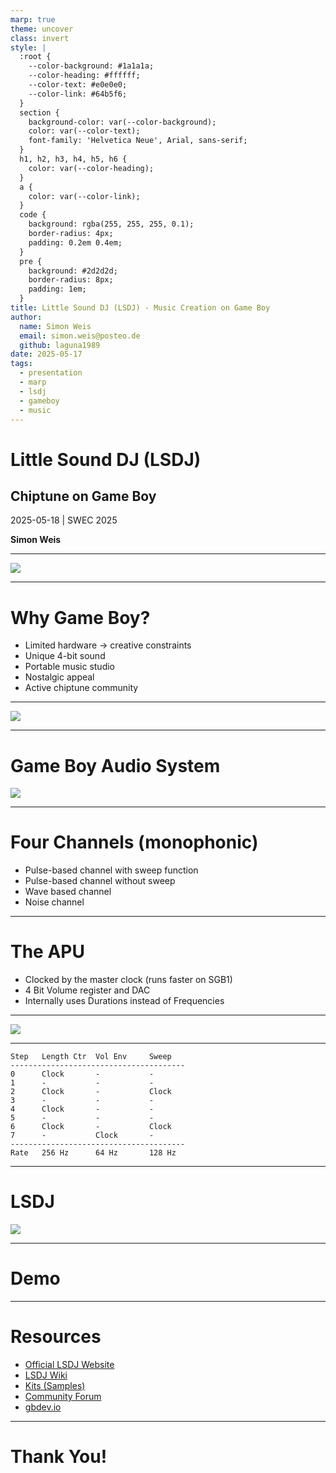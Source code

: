 ```yaml
---
marp: true
theme: uncover
class: invert
style: |
  :root {
    --color-background: #1a1a1a;
    --color-heading: #ffffff;
    --color-text: #e0e0e0;
    --color-link: #64b5f6;
  }
  section {
    background-color: var(--color-background);
    color: var(--color-text);
    font-family: 'Helvetica Neue', Arial, sans-serif;
  }
  h1, h2, h3, h4, h5, h6 {
    color: var(--color-heading);
  }
  a {
    color: var(--color-link);
  }
  code {
    background: rgba(255, 255, 255, 0.1);
    border-radius: 4px;
    padding: 0.2em 0.4em;
  }
  pre {
    background: #2d2d2d;
    border-radius: 8px;
    padding: 1em;
  }
title: Little Sound DJ (LSDJ) - Music Creation on Game Boy
author:
  name: Simon Weis
  email: simon.weis@posteo.de
  github: laguna1989
date: 2025-05-17
tags:
  - presentation
  - marp
  - lsdj
  - gameboy
  - music
---
```


<!--
Build with:
marp lsdj_presentation.md --pdf --allow-local-files
-->

# Little Sound DJ (LSDJ)

## Chiptune on Game Boy

2025-05-18 | SWEC 2025

**Simon Weis**

---

![](gameboy_music.png)

---

# Why Game Boy?

- Limited hardware → creative constraints
- Unique 4-bit sound
- Portable music studio
- Nostalgic appeal
- Active chiptune community

---

![](chip_layout.png)

---

# Game Boy Audio System

![](apu_channels.png)

---

# Four Channels (monophonic)

- Pulse-based channel with sweep function
- Pulse-based channel without sweep
- Wave based channel
- Noise channel

---

# The APU

- Clocked by the master clock (runs faster on SGB1)
- 4 Bit Volume register and DAC
- Internally uses Durations instead of Frequencies

---

![](apu_flow.png)

---

```
Step   Length Ctr  Vol Env     Sweep
---------------------------------------
0      Clock       -           -
1      -           -           -
2      Clock       -           Clock
3      -           -           -
4      Clock       -           -
5      -           -           -
6      Clock       -           Clock
7      -           Clock       -
---------------------------------------
Rate   256 Hz      64 Hz       128 Hz
```

---

# LSDJ

![](lsdj.png)

---

# Demo

---

# Resources

- [Official LSDJ Website](https://www.littlesounddj.com/)
- [LSDJ Wiki](https://littlesounddj.fandom.com/)
- [Kits (Samples)](https://github.com/psgcabal/lsdj-kits)
- [Community Forum](https://www.littlesounddj.com/forum/)
- [gbdev.io](https://gbdev.io/pandocs/Audio.html)

---

# Thank You!
